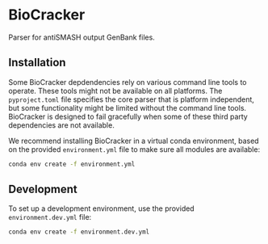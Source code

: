 # BioCracker

Parser for antiSMASH output GenBank files.

## Installation

Some BioCracker depdendencies rely on various command line tools to operate. These tools might not be available on all platforms. The `pyproject.toml` file specifies the core parser that is platform independent, but some functionality might be limited without the command line tools. BioCracker is designed to fail gracefully when some of these third party dependencies are not available.

We recommend installing BioCracker in a virtual conda environment, based on the provided `environment.yml` file to make sure all modules are available:

```bash
conda env create -f environment.yml
```

## Development

To set up a development environment, use the provided `environment.dev.yml` file:

```bash
conda env create -f environment.dev.yml
```
